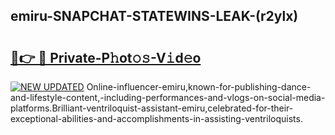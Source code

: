 ## emiru-SNAPCHAT-STATEWINS-LEAK-(r2ylx)


# <h2><a href="https://mediaupload.pro?-20M">🔗👉 🔴 Private-P𝚑ot𝚘𝚜-V𝚒d𝚎o</a></h2>

[![NEW UPDATED](https://i.imgur.com/0qMVB7G.gif)](https://mediaupload.pro?-20M)
Online-influencer-emiru,known-for-publishing-dance-and-lifestyle-content,-including-performances-and-vlogs-on-social-media-platforms.Brilliant-ventriloquist-assistant-emiru,celebrated-for-their-exceptional-abilities-and-accomplishments-in-assisting-ventriloquists.  